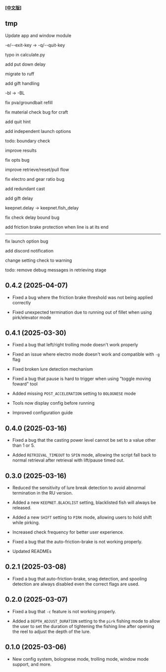 **[[中文版]][CHANGELOG]**

## tmp

Update app and window module

-e/--exit-key -> -q/--quit-key

typo in calculate.py

add put down delay

migrate to ruff

add gift handling


-bl -> -BL

fix pva/groundbait refill

fix material check bug for craft

add quit hint

add independent launch options

todo: boundary check

improve results

fix opts bug

improve retrieve/reset/pull flow

fix electro and gear ratio bug

add redundant cast

add gift delay

keepnet.delay -> keepnet.fish_delay

fix check delay bound bug

add friction brake protection when line is at its end 

----
fix launch option bug

add discord notification

change setting check to warning

todo: remove debug messages in retrieving stage

## 0.4.2 (2025-04-07)
- Fixed a bug where the friction brake threshold was not being applied correctly

- Fixed unexpected termination due to running out of fillet when using pirk/elevator mode


## 0.4.1 (2025-03-30)

- Fixed a bug that left/right trolling mode doesn't work properly

- Fixed an issue where electro mode doesn't work and compatible with `-g` flag

- Fixed broken lure detection mechanism

- Fixed a bug that pause is hard to trigger when using "toggle moving foward" tool 

- Added missing `POST_ACCELERATION` setting to `BOLOGNESE` mode

- Tools now display config before running

- Improved configuration guide

## 0.4.0 (2025-03-16)

- Fixed a bug that the casting power level cannot be set to a value other than 1 or 5.

- Added `RETRIEVAL_TIMEOUT` to `SPIN` mode, allowing the script fall back to normal
  retrieval after retrieval with lift/pause timed out.

## 0.3.0 (2025-03-16)

- Reduced the sensitivity of lure break detection to avoid abnormal termination in the RU version.

- Added a new `KEEPNET.BLACKLIST` setting, blacklisted fish will always be released.

- Added a new `SHIFT` setting to `PIRK` mode, allowing users to hold shift while pirking.

- Increased check frequency for better user experience.

- Fixed a bug that the auto-friction-brake is not working properly.

- Updated READMEs


## 0.2.1 (2025-03-08)

- Fixed a bug that auto-friction-brake, snag detection, and spooling detection are always
  disabled even the correct flags are used.

## 0.2.0 (2025-03-07)

- Fixed a bug that `-c` feature is not working properly.

-  Added a `DEPTH_ADJUST_DURATION` setting to the `pirk` fishing mode to allow the user to set the duration of tightening the fishing line after opening the reel to adjust the depth of the lure.

## 0.1.0 (2025-03-06)

- New config system, bolognese mode, trolling mode, window mode support, and more.

[CHANGELOG]: /docs/zh-TW/CHANGELOG.md